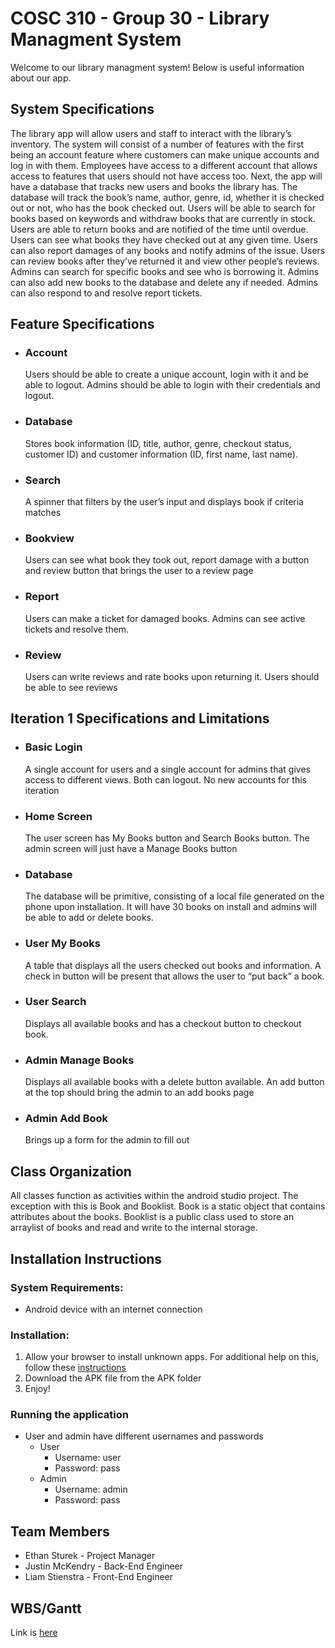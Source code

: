 # **COSC 310 - Group 30 - Library Managment System**
Welcome to our library managment system! Below is useful information about our app.

## **System Specifications**
The library app will allow users and staff to interact with the library’s inventory. The system will consist of a number of features with the first being an account feature where customers can make unique accounts and log in with them. Employees have access to a different account that allows access to features that users should not have access too. Next, the app will have a database that tracks new users and books the library has. The database will track the book’s name, author, genre, id, whether it is checked out or not, who has the book checked out. Users will be able to search for books based on keywords and withdraw books that are currently in stock. Users are able to return books and are notified of the time until overdue. Users can see what books they have checked out at any given time. Users can also report damages of any books and notify admins of the issue. Users can review books after they’ve returned it and view other people’s reviews. Admins can search for specific books and see who is borrowing it. Admins can also add new books to the database and delete any if needed. Admins can also respond to and resolve report tickets.

## **Feature Specifications**
- ### **Account**
    Users should be able to create a unique account, login with it and be able to logout. Admins should be able to login with their credentials and logout.

- ### **Database**
    Stores book information (ID, title, author, genre, checkout status, customer ID) and customer information (ID, first name, last name).

- ### **Search**
    A spinner that filters by the user’s input and displays book if criteria matches

- ### **Bookview**
    Users can see what book they took out, report damage with a button and review button that brings the user to a review page

- ### **Report**
    Users can make a ticket for damaged books. Admins can see active tickets and resolve them.

- ### **Review**
    Users can write reviews and rate books upon returning it. Users should be able to see reviews

## **Iteration 1 Specifications and Limitations**
- ### **Basic Login**
    A single account for users and a single account for admins that gives access to different views. Both can logout. No new accounts for this iteration

- ### **Home Screen**
    The user screen has My Books button and Search Books button. The admin screen will just have a Manage Books button

- ### **Database**
    The database will be primitive, consisting of a local file generated on the phone upon installation. It will have 30 books on install and admins will be able to add or delete books.

- ### **User My Books**
    A table that displays all the users checked out books and information. A check in button will be present that allows the user to “put back” a book.

- ### **User Search**
    Displays all available books and has a checkout button to checkout book.

- ### **Admin Manage Books**
    Displays all available books with a delete button available. An add button at the top should bring the admin to an add books page

- ### **Admin Add Book**
    Brings up a form for the admin to fill out

## **Class Organization**
All classes function as activities within the android studio project. The exception with this is Book and Booklist. Book is a static object that contains attributes about the books. Booklist is a public class used to store an arraylist of books and read and write to the internal storage.

## **Installation Instructions**
### **System Requirements:**
- Android device with an internet connection

### **Installation:**
1. Allow your browser to install unknown apps. For additional help on this, follow these [instructions](https://www.lifewire.com/install-apk-on-android-4177185)
1. Download the APK file from the APK folder
3. Enjoy!

### **Running the application**
- User and admin have different usernames and passwords
    - User
        - Username: user
        - Password: pass
    - Admin
        - Username: admin
        - Password: pass
## **Team Members**
- Ethan Sturek - Project Manager
- Justin McKendry - Back-End Engineer
- Liam Stienstra - Front-End Engineer

## **WBS/Gantt**
Link is [here](https://app.smartsheet.com/sheets/mGMPcRX684vc3jw7CM2J5m2WWVm5q4RPqFGX4GC1?view=gantt)

